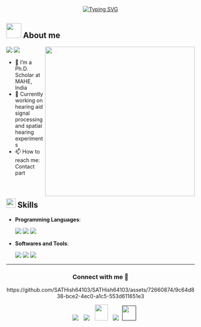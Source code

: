 <p align="center">
<a href="https://git.io/typing-svg"><img src="https://readme-typing-svg.demolab.com?font=Georgia&weight=800&pause=1000&size=33&color=042D5E&width=370&height=100&lines=Hi+%2C+I'm+Sathish" alt="Typing SVG" /></a>
</p>

## <picture><img src = "https://github.com/SATHish64103/SATHish64103/assets/72660874/9cf13125-bfb0-4574-a9e1-c03d8b96eb40" width =40px></picture> **About me**

<picture> <img align="right" src="https://mir-s3-cdn-cf.behance.net/project_modules/disp/601014116770475.6068beff4640a.gif" width = 400px></picture>
 <p align="left">
  <img src="https://img.shields.io/badge/Interest-Spatial%20Hearing-dodgerblue" />
  <img src="https://img.shields.io/badge/Languages-English-dodgerblue" />
</p>

- 🔭 I’m a Ph.D. Scholar at MAHE, India
- 🌱 Currently working on hearing aid signal processing and spatial hearing experiments
- 📫 How to reach me: Contact part

<br>

## <img src="https://media2.giphy.com/media/QssGEmpkyEOhBCb7e1/giphy.gif?cid=ecf05e47a0n3gi1bfqntqmob8g9aid1oyj2wr3ds3mg700bl&rid=giphy.gif" width ="25"><b> Skills</b>

<p align="center">

- **Programming Languages**:
    
     <img src="https://github.com/SATHish64103/SATHish64103/assets/72660874/9d11f1d3-bb75-414b-b0f3-e5a97fdacedb" />
     <img src="https://github.com/SATHish64103/SATHish64103/assets/72660874/2d868cd0-31fe-413a-bad3-43c7f0c0b0a6"/>
     <img src="https://github.com/SATHish64103/SATHish64103/assets/72660874/1cf4b1d3-705b-4623-a4ab-845be47b441a"/>


- **Softwares and Tools**:

    <img src="https://github.com/SATHish64103/SATHish64103/assets/72660874/9d11f1d3-bb75-414b-b0f3-e5a97fdacedb"/>
    <img src="https://github.com/SATHish64103/SATHish64103/assets/72660874/3ce54420-66d6-4146-91ee-91bf6f4c8c7b"/>
    <img src="https://github.com/SATHish64103/SATHish64103/assets/72660874/a2c36a86-1543-4d9e-bc3f-2c38b4077a4d"/>

-----

<h3 align="center" >Connect with me 🤝 </h3>

<p align="center">
https://github.com/SATHish64103/SATHish64103/assets/72660874/9c64d838-bce2-4ec0-a1c5-553d611651e3


 <div align="center"  class="icons-social" style="margin-left: 10px;">
        <a target="_blank" href="https://www.linkedin.com/in/sathish-kumar-0815121a9/">
	<img src="https://github.com/SATHish64103/SATHish64103/assets/72660874/36a88134-73e5-4b52-a329-7d4a2e9dd959" style="margin-left: 10px;" ></a>
        <a style="margin-left: 10px;" target="_blank" href="">
		<img src="https://github.com/SATHish64103/SATHish64103/assets/72660874/9c64d838-bce2-4ec0-a1c5-553d611651e3"></a>
           <a style="margin-left: 10px;" target="_blank" href="https://">
		<img src="https://img.icons8.com/doodle/2x/gmail-new.png" style=" width:35px; height:43px;"></a>
		<a style="margin-left: 10px;" target="_blank" href="">
				<img src="https://img.icons8.com/external-tal-revivo-color-tal-revivo/40/000000/external-stack-overflow-is-a-question-and-answer-site-for-professional-logo-color-tal-revivo.png"></a>
		<a style="margin-left: 5px;" target="_blank" href="">
					<img src="https://img.icons8.com/ultraviolet/2x/resume.png" style=" width:37px; height:40px;"></a>
      </div>

</p>


	

</div>

<!---
SATHish64103/SATHish64103 is a ✨ special ✨ repository because its `README.md` (this file) appears on your GitHub profile.
You can click the Preview link to take a look at your changes.
--->
